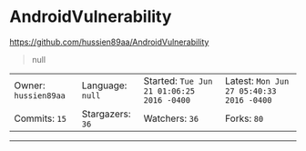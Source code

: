 # AndroidVulnerability

https://github.com/hussien89aa/AndroidVulnerability
<blockquote>
null
</blockquote>

<table>
<tr><td>Owner: <code>hussien89aa</code></td>
    <td>Language: <code>null</code></td>
    <td>Started: <code>Tue Jun 21 01:06:25 2016 -0400</code></td>
    <td>Latest: <code>Mon Jun 27 05:40:33 2016 -0400</code></td></tr>
<tr><td>Commits: <code>15</code></td>
    <td>Stargazers: <code>36</code></td>
    <td>Watchers: <code>36</code></td>
    <td>Forks: <code>80</code></td></tr>
</table>

---

